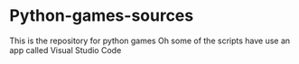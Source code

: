 # Python-games-sources
This is the repository for python games
Oh some of the scripts have use an app called Visual Studio Code

